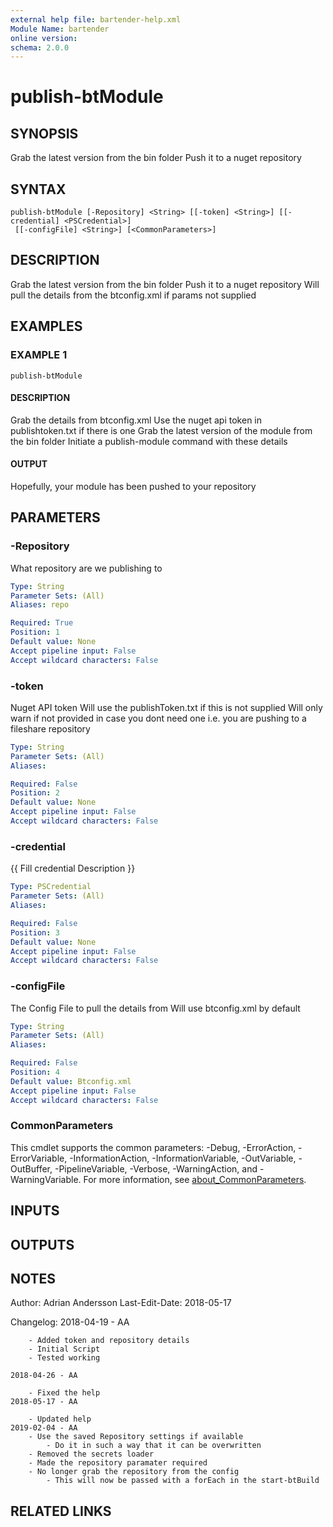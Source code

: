 ```yaml
---
external help file: bartender-help.xml
Module Name: bartender
online version:
schema: 2.0.0
---
```


# publish-btModule

## SYNOPSIS
Grab the latest version from the bin folder
Push it to a nuget repository

## SYNTAX

```
publish-btModule [-Repository] <String> [[-token] <String>] [[-credential] <PSCredential>]
 [[-configFile] <String>] [<CommonParameters>]
```

## DESCRIPTION
Grab the latest version from the bin folder
Push it to a nuget repository
Will pull the details from the btconfig.xml if params not supplied

## EXAMPLES

### EXAMPLE 1
```
publish-btModule
```

#### DESCRIPTION
Grab the details from btconfig.xml
Use the nuget api token in publishtoken.txt if there is one
Grab the latest version of the module from the bin folder
Initiate a publish-module command with these details


#### OUTPUT
Hopefully, your module has been pushed to your repository

## PARAMETERS

### -Repository
What repository are we publishing to

```yaml
Type: String
Parameter Sets: (All)
Aliases: repo

Required: True
Position: 1
Default value: None
Accept pipeline input: False
Accept wildcard characters: False
```

### -token
Nuget API token
Will use the publishToken.txt if this is not supplied
Will only warn if not provided in case you dont need one
 i.e.
you are pushing to a fileshare repository

```yaml
Type: String
Parameter Sets: (All)
Aliases:

Required: False
Position: 2
Default value: None
Accept pipeline input: False
Accept wildcard characters: False
```

### -credential
{{ Fill credential Description }}

```yaml
Type: PSCredential
Parameter Sets: (All)
Aliases:

Required: False
Position: 3
Default value: None
Accept pipeline input: False
Accept wildcard characters: False
```

### -configFile
The Config File to pull the details from
Will use btconfig.xml by default

```yaml
Type: String
Parameter Sets: (All)
Aliases:

Required: False
Position: 4
Default value: Btconfig.xml
Accept pipeline input: False
Accept wildcard characters: False
```

### CommonParameters
This cmdlet supports the common parameters: -Debug, -ErrorAction, -ErrorVariable, -InformationAction, -InformationVariable, -OutVariable, -OutBuffer, -PipelineVariable, -Verbose, -WarningAction, and -WarningVariable. For more information, see [about_CommonParameters](http://go.microsoft.com/fwlink/?LinkID=113216).

## INPUTS

## OUTPUTS

## NOTES
Author: Adrian Andersson
Last-Edit-Date: 2018-05-17


Changelog:
    2018-04-19 - AA
        
        - Added token and repository details
        - Initial Script
        - Tested working
        
    2018-04-26 - AA
        
        - Fixed the help
    2018-05-17 - AA
        
        - Updated help
    2019-02-04 - AA
        - Use the saved Repository settings if available
            - Do it in such a way that it can be overwritten
        - Removed the secrets loader
        - Made the repository paramater required
        - No longer grab the repository from the config
            - This will now be passed with a forEach in the start-btBuild

## RELATED LINKS
